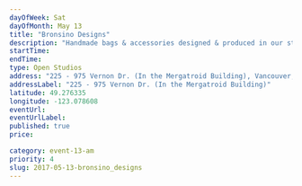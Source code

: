 ```yaml
---
dayOfWeek: Sat
dayOfMonth: May 13
title: "Bronsino Designs"
description: "Handmade bags & accessories designed & produced in our studio from new & upcycled leathers. We'll be displaying  upcycled & hand printed leathers for the weekend, and visitors will enjoy 20% off on all regular price items on May 13th. "
startTime: 
endTime: 
type: Open Studios
address: "225 - 975 Vernon Dr. (In the Mergatroid Building), Vancouver, BC, Canada"
addressLabel: "225 - 975 Vernon Dr. (In the Mergatroid Building)"
latitude: 49.276335
longitude: -123.078608
eventUrl: 
eventUrlLabel: 
published: true
price: 

category: event-13-am
priority: 4
slug: 2017-05-13-bronsino_designs
---
```

